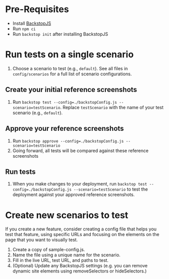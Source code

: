 # Pre-Requisites

- Install [BackstopJS](https://github.com/garris/BackstopJS)
- Run `npm ci`
- Run `backstop init` after installing BackstopJS

# Run tests on a single scenario

1. Choose a scenario to test (e.g., `default`). See all files in `config/scenarios` for a full list of scenario configurations.

## Create your initial reference screenshots

1. Run `backstop test --config=./backstopConfig.js --scenario=testScenario`. Replace `testScenario` with the name of your test scenario (e.g., `default`).

## Approve your reference screenshots

1. Run `backstop approve --config=./backstopConfig.js --scenario=testScenario`
1. Going forward, all tests will be compared against these reference screenshots

## Run tests

1. When you make changes to your deployment, run `backstop test --config=./backstopConfig.js --scenario=testScenario` to test the deployment against your approved reference screenshots.

# Create new scenarios to test

If you create a new feature, consider creating a config file that helps you test that feature, using specific URLs and focusing on the elements on the page that you want to visually test.

1. Create a copy of sample-config.js.
2. Name the file using a unique name for the scenario.
3. Fill in the live URL, test URL, and paths to test.
4. (Optional) Update any BackstopJS settings (e.g. you can remove dynamic site elements using removeSelectors or hideSelectors.)
